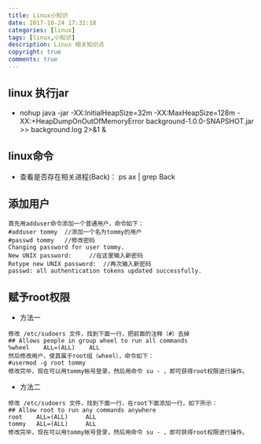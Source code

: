 ```yaml
---
title: Linux小知识
date: 2017-10-24 17:32:18
categories: [linux]
tags: [linux,小知识]
description: Linux 相关知识点
copyright: true
comments: true
---
```

<!-- more -->
## linux 执行jar

* nohup java -jar -XX:InitialHeapSize=32m -XX:MaxHeapSize=128m -XX:+HeapDumpOnOutOfMemoryError background-1.0.0-SNAPSHOT.jar >> background.log 2>&1 &

## linux命令

* 查看是否存在相关进程(Back)： ps ax | grep Back	

## 添加用户
```
首先用adduser命令添加一个普通用户，命令如下：
#adduser tommy  //添加一个名为tommy的用户
#passwd tommy   //修改密码
Changing password for user tommy.
New UNIX password:     //在这里输入新密码
Retype new UNIX password:  //再次输入新密码
passwd: all authentication tokens updated successfully.

```

## 赋予root权限

* 方法一
```
修改 /etc/sudoers 文件，找到下面一行，把前面的注释（#）去掉
## Allows people in group wheel to run all commands
%wheel    ALL=(ALL)    ALL
然后修改用户，使其属于root组（wheel），命令如下：
#usermod -g root tommy
修改完毕，现在可以用tommy帐号登录，然后用命令 su - ，即可获得root权限进行操作。

```

* 方法二

```
修改 /etc/sudoers 文件，找到下面一行，在root下面添加一行，如下所示：
## Allow root to run any commands anywhere
root    ALL=(ALL)     ALL
tommy   ALL=(ALL)     ALL
修改完毕，现在可以用tommy帐号登录，然后用命令 su - ，即可获得root权限进行操作。

```